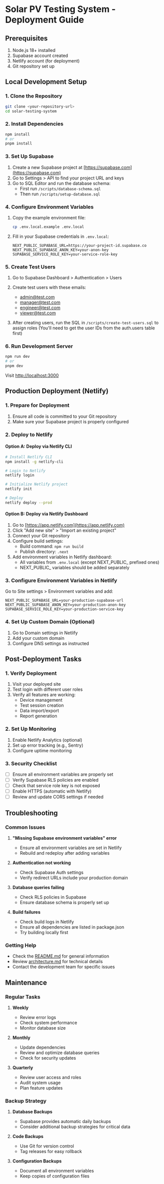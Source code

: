 # Solar PV Testing System - Deployment Guide

## Prerequisites

1. Node.js 18+ installed
2. Supabase account created
3. Netlify account (for deployment)
4. Git repository set up

## Local Development Setup

### 1. Clone the Repository

```bash
git clone <your-repository-url>
cd solar-testing-system
```

### 2. Install Dependencies

```bash
npm install
# or
pnpm install
```

### 3. Set Up Supabase

1. Create a new Supabase project at [https://supabase.com](https://supabase.com)
2. Go to Settings > API to find your project URL and keys
3. Go to SQL Editor and run the database schema:
   - First run `/scripts/database-schema.sql`
   - Then run `/scripts/setup-database.sql`

### 4. Configure Environment Variables

1. Copy the example environment file:
   ```bash
   cp .env.local.example .env.local
   ```

2. Fill in your Supabase credentials in `.env.local`:
   ```
   NEXT_PUBLIC_SUPABASE_URL=https://your-project-id.supabase.co
   NEXT_PUBLIC_SUPABASE_ANON_KEY=your-anon-key
   SUPABASE_SERVICE_ROLE_KEY=your-service-role-key
   ```

### 5. Create Test Users

1. Go to Supabase Dashboard > Authentication > Users
2. Create test users with these emails:
   - admin@test.com
   - manager@test.com
   - engineer@test.com
   - viewer@test.com

3. After creating users, run the SQL in `/scripts/create-test-users.sql` to assign roles
   (You'll need to get the user IDs from the auth.users table first)

### 6. Run Development Server

```bash
npm run dev
# or
pnpm dev
```

Visit [http://localhost:3000](http://localhost:3000)

## Production Deployment (Netlify)

### 1. Prepare for Deployment

1. Ensure all code is committed to your Git repository
2. Make sure your Supabase project is properly configured

### 2. Deploy to Netlify

#### Option A: Deploy via Netlify CLI

```bash
# Install Netlify CLI
npm install -g netlify-cli

# Login to Netlify
netlify login

# Initialize Netlify project
netlify init

# Deploy
netlify deploy --prod
```

#### Option B: Deploy via Netlify Dashboard

1. Go to [https://app.netlify.com](https://app.netlify.com)
2. Click "Add new site" > "Import an existing project"
3. Connect your Git repository
4. Configure build settings:
   - Build command: `npm run build`
   - Publish directory: `.next`
5. Add environment variables in Netlify dashboard:
   - All variables from `.env.local` (except NEXT_PUBLIC_ prefixed ones)
   - NEXT_PUBLIC_ variables should be added separately

### 3. Configure Environment Variables in Netlify

Go to Site settings > Environment variables and add:

```
NEXT_PUBLIC_SUPABASE_URL=your-production-supabase-url
NEXT_PUBLIC_SUPABASE_ANON_KEY=your-production-anon-key
SUPABASE_SERVICE_ROLE_KEY=your-production-service-key
```

### 4. Set Up Custom Domain (Optional)

1. Go to Domain settings in Netlify
2. Add your custom domain
3. Configure DNS settings as instructed

## Post-Deployment Tasks

### 1. Verify Deployment

1. Visit your deployed site
2. Test login with different user roles
3. Verify all features are working:
   - Device management
   - Test session creation
   - Data import/export
   - Report generation

### 2. Set Up Monitoring

1. Enable Netlify Analytics (optional)
2. Set up error tracking (e.g., Sentry)
3. Configure uptime monitoring

### 3. Security Checklist

- [ ] Ensure all environment variables are properly set
- [ ] Verify Supabase RLS policies are enabled
- [ ] Check that service role key is not exposed
- [ ] Enable HTTPS (automatic with Netlify)
- [ ] Review and update CORS settings if needed

## Troubleshooting

### Common Issues

1. **"Missing Supabase environment variables" error**
   - Ensure all environment variables are set in Netlify
   - Rebuild and redeploy after adding variables

2. **Authentication not working**
   - Check Supabase Auth settings
   - Verify redirect URLs include your production domain

3. **Database queries failing**
   - Check RLS policies in Supabase
   - Ensure database schema is properly set up

4. **Build failures**
   - Check build logs in Netlify
   - Ensure all dependencies are listed in package.json
   - Try building locally first

### Getting Help

- Check the [README.md](../README.md) for general information
- Review [architecture.md](./architecture.md) for technical details
- Contact the development team for specific issues

## Maintenance

### Regular Tasks

1. **Weekly**
   - Review error logs
   - Check system performance
   - Monitor database size

2. **Monthly**
   - Update dependencies
   - Review and optimize database queries
   - Check for security updates

3. **Quarterly**
   - Review user access and roles
   - Audit system usage
   - Plan feature updates

### Backup Strategy

1. **Database Backups**
   - Supabase provides automatic daily backups
   - Consider additional backup strategies for critical data

2. **Code Backups**
   - Use Git for version control
   - Tag releases for easy rollback

3. **Configuration Backups**
   - Document all environment variables
   - Keep copies of configuration files